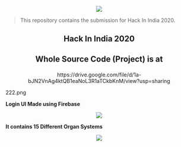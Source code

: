 <p align="center">
 <img  src="https://github.com/sanket9006/Hack-In-India/222.png">
</p>

> This repository contains the submission for Hack In India 2020.
## <p align="center"> Hack In India 2020 </p>
## <p align="center"> Whole Source Code (Project) is at  </p>

<p align="center"> https://drive.google.com/file/d/1a-bJN2VnAg4ktQB1eaNoL3R1aTCkbKnM/view?usp=sharing </p>



222.png


**Login UI Made using Firebase**

<p align="center">
 <img  src="https://github.com/sanket9006/Hack-In-India/dddddddddd.png">
</p>


**It contains 15 Different Organ Systems**

<p align="center">
 <img  src="https://github.com/sanket9006/Hack-In-India/9999999999999999.png">
</p>




